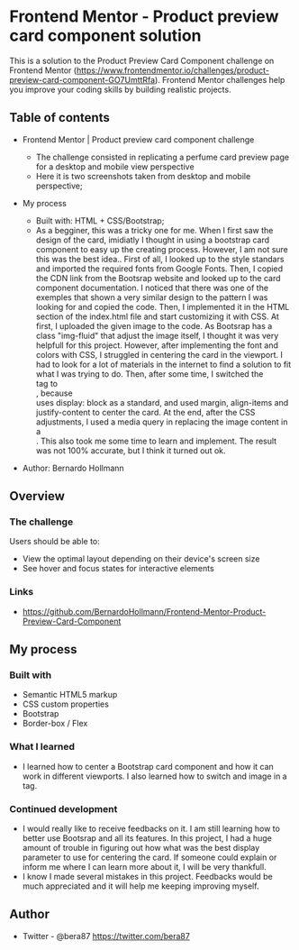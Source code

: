 # Frontend Mentor - Product preview card component solution

This is a solution to the Product Preview Card Component challenge on Frontend Mentor (https://www.frontendmentor.io/challenges/product-preview-card-component-GO7UmttRfa). Frontend Mentor challenges help you improve your coding skills by building realistic projects. 

## Table of contents

- Frontend Mentor | Product preview card component challenge
  - The challenge consisted in replicating a perfume card preview page for a desktop and mobile view perspective
  - Here it is two screenshots taken from desktop and mobile perspective;

- My process
  - Built with: HTML + CSS/Bootstrap;
  - As a begginer, this was a tricky one for me. When I first saw the design of the card, imidiatly I thought in using a bootstrap card component to easy up the creating process. However, I am not sure this was the best idea.. First of all, I looked up to the style standars and imported the required fonts from Google Fonts. Then, I copied the CDN link from the Bootsrap website and looked up to the card component documentation. I noticed that there was one of the exemples that shown a very similar design to the pattern I was looking for and copied the code. Then, I implemented it in the HTML section of the index.html file and start customizing it with CSS. At first, I uploaded the given image to the code. As Bootsrap has a class "img-fluid" that adjust the image itself, I thought it was very helpfull for this project. However, after implementing the font and colors with CSS, I struggled in centering the card in the viewport. I had to look for a lot of materials in the internet to find a solution to fit what I was trying to do. Then, after some time, I switched the <main> tag to <div>, because <main> uses display: block as a standard, and used margin, align-items and justify-content to center the card. At the end, after the CSS adjustments, I used a media query in replacing the image content in a <div>. This also took me some time to learn and implement. The result was not 100% accurate, but I think it turned out ok. 

- Author: Bernardo Hollmann

## Overview

### The challenge

Users should be able to:

- View the optimal layout depending on their device's screen size
- See hover and focus states for interactive elements

### Links

- https://github.com/BernardoHollmann/Frontend-Mentor-Product-Preview-Card-Component

## My process

### Built with

- Semantic HTML5 markup
- CSS custom properties
- Bootstrap
- Border-box / Flex

### What I learned

- I learned how to center a Bootstrap card component and how it can work in different viewports. I also learned how to switch and image in a <img> tag. 

### Continued development

- I would really like to receive feedbacks on it. I am still learning how to better use Bootsrap and all its features. In this project, I had a huge amount of trouble in figuring out how what was the best display parameter to use for centering the card. If someone could explain or inform me where I can learn more about it, I will be very thankfull.
- I know I made several mistakes in this project. Feedbacks would be much appreciated and it will help me keeping improving myself. 

## Author

- Twitter - @bera87 https://twitter.com/bera87